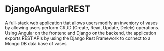# DjangoAngularREST
A full-stack web application that allows users modify an inventory of vases by allowing users perform CRUD (Create, Read, Update, Delete) operations. Using Angular on the frontend and Django on the backend, the application exports REST APIs by using the Django Rest Framework to connect to a Mongo DB data base of vases.
